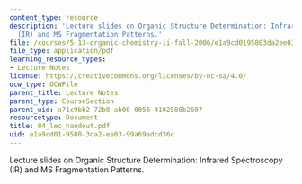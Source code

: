 ```yaml
---
content_type: resource
description: 'Lecture slides on Organic Structure Determination: Infrared Spectroscopy
  (IR) and MS Fragmentation Patterns.'
file: /courses/5-13-organic-chemistry-ii-fall-2006/e1a9cd0195803da2ee0399a69edcd36c_04_lec_handout.pdf
file_type: application/pdf
learning_resource_types:
- Lecture Notes
license: https://creativecommons.org/licenses/by-nc-sa/4.0/
ocw_type: OCWFile
parent_title: Lecture Notes
parent_type: CourseSection
parent_uid: a71c9bb2-72b8-ab08-0056-4102588b2607
resourcetype: Document
title: 04_lec_handout.pdf
uid: e1a9cd01-9580-3da2-ee03-99a69edcd36c
---
```

Lecture slides on Organic Structure Determination: Infrared Spectroscopy (IR) and MS Fragmentation Patterns.